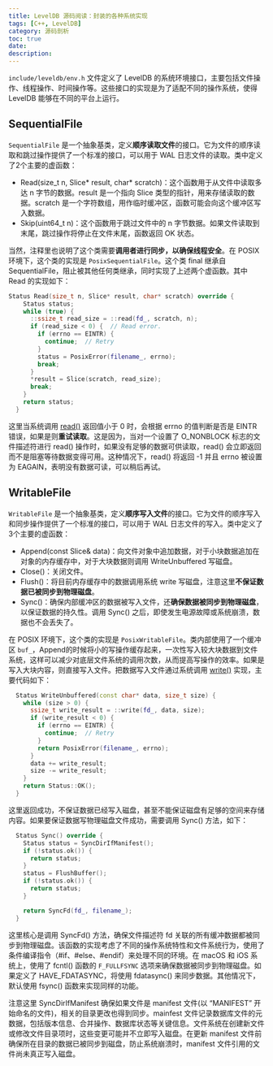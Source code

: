 ```yaml
---
title: LevelDB 源码阅读：封装的各种系统实现
tags: [C++, LevelDB]
category: 源码剖析
toc: true
date: 
description:
---
```


`include/leveldb/env.h` 文件定义了 LevelDB 的系统环境接口，主要包括文件操作、线程操作、时间操作等。这些接口的实现是为了适配不同的操作系统，使得 LevelDB 能够在不同的平台上运行。

## SequentialFile 

`SequentialFile` 是一个抽象基类，定义**顺序读取文件**的接口。它为文件的顺序读取和跳过操作提供了一个标准的接口，可以用于 WAL 日志文件的读取。类中定义了2个主要的虚函数：

- Read(size_t n, Slice* result, char* scratch)：这个函数用于从文件中读取多达 n 字节的数据。result 是一个指向 Slice 类型的指针，用来存储读取的数据。scratch 是一个字符数组，用作临时缓冲区，函数可能会向这个缓冲区写入数据。
- Skip(uint64_t n)：这个函数用于跳过文件中的 n 字节数据。如果文件读取到末尾，跳过操作将停止在文件末尾，函数返回 OK 状态。

当然，注释里也说明了这个类需要**调用者进行同步，以确保线程安全**。在 POSIX 环境下，这个类的实现是 `PosixSequentialFile`。这个类 final 继承自 SequentialFile，阻止被其他任何类继承，同时实现了上述两个虚函数。其中 Read 的实现如下：

```c++
Status Read(size_t n, Slice* result, char* scratch) override {
    Status status;
    while (true) {
      ::ssize_t read_size = ::read(fd_, scratch, n);
      if (read_size < 0) {  // Read error.
        if (errno == EINTR) {
          continue;  // Retry
        }
        status = PosixError(filename_, errno);
        break;
      }
      *result = Slice(scratch, read_size);
      break;
    }
    return status;
  }
```

这里当系统调用 [read()](https://man7.org/linux/man-pages/man2/read.2.html) 返回值小于 0 时，会根据 errno 的值判断是否是 EINTR 错误，如果是则**重试读取**。这是因为，当对一个设置了 O_NONBLOCK 标志的文件描述符进行 read() 操作时，如果没有足够的数据可供读取，read() 会立即返回而不是阻塞等待数据变得可用。这种情况下，read() 将返回 -1 并且 errno 被设置为 EAGAIN，表明没有数据可读，可以稍后再试。

## WritableFile

`WritableFile` 是一个抽象基类，定义**顺序写入文件**的接口。它为文件的顺序写入和同步操作提供了一个标准的接口，可以用于 WAL 日志文件的写入。类中定义了3个主要的虚函数：

- Append(const Slice& data)：向文件对象中追加数据，对于小块数据追加在对象的内存缓存中，对于大块数据则调用 WriteUnbuffered 写磁盘。
- Close()：关闭文件。
- Flush()：将目前内存缓存中的数据调用系统 write 写磁盘，注意这里**不保证数据已被同步到物理磁盘**。
- Sync()：确保内部缓冲区的数据被写入文件，还**确保数据被同步到物理磁盘**，以保证数据的持久性。调用 Sync() 之后，即使发生电源故障或系统崩溃，数据也不会丢失了。

在 POSIX 环境下，这个类的实现是 `PosixWritableFile`。类内部使用了一个缓冲区 `buf_`，Append的时候将小的写操作缓存起来，一次性写入较大块数据到文件系统，这样可以减少对底层文件系统的调用次数，从而提高写操作的效率。如果是写入大块内容，则直接写入文件。把数据写入文件通过系统调用 [write()](https://man7.org/linux/man-pages/man2/write.2.html) 实现，主要代码如下：

```c++
  Status WriteUnbuffered(const char* data, size_t size) {
    while (size > 0) {
      ssize_t write_result = ::write(fd_, data, size);
      if (write_result < 0) {
        if (errno == EINTR) {
          continue;  // Retry
        }
        return PosixError(filename_, errno);
      }
      data += write_result;
      size -= write_result;
    }
    return Status::OK();
  }
```

这里返回成功，不保证数据已经写入磁盘，甚至不能保证磁盘有足够的空间来存储内容。如果要保证数据写物理磁盘文件成功，需要调用 Sync() 方法，如下：

```c++
  Status Sync() override {
    Status status = SyncDirIfManifest();
    if (!status.ok()) {
      return status;
    }
    status = FlushBuffer();
    if (!status.ok()) {
      return status;
    }

    return SyncFd(fd_, filename_);
  }
```

这里核心是调用 SyncFd() 方法，确保文件描述符 fd 关联的所有缓冲数据都被同步到物理磁盘。该函数的实现考虑了不同的操作系统特性和文件系统行为，使用了条件编译指令（#if、#else、#endif）来处理不同的环境。在 macOS 和 iOS 系统上，使用了 fcntl() 函数的 `F_FULLFSYNC` 选项来确保数据被同步到物理磁盘。如果定义了 HAVE_FDATASYNC，将使用 fdatasync() 来同步数据。其他情况下，默认使用 fsync() 函数来实现同样的功能。

注意这里 SyncDirIfManifest 确保如果文件是 manifest 文件(以 “MANIFEST” 开始命名的文件)，相关的目录更改也得到同步。mainfest 文件记录数据库文件的元数据，包括版本信息、合并操作、数据库状态等关键信息。文件系统在创建新文件或修改文件目录项时，这些变更可能并不立即写入磁盘。在更新 manifest 文件前确保所在目录的数据已被同步到磁盘，防止系统崩溃时，manifest 文件引用的文件尚未真正写入磁盘。

